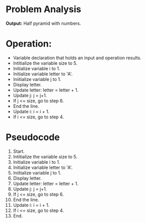 # Problem Analysis     
**Output:** Half pyramid with numbers.

# Operation:   
- Variable declaration that holds an input and operation results.
- Intitialize the variable size to 5.
- Initialize variable i to 1.
- Initialize variable letter to 'A'.
- Iniitialize variable j to 1.
- Display letter.
- Update letter: letter = letter + 1.
- Update j: j = j+1.
- If j <= size, go to step 6.
- End the line.
- Update i: i = i + 1.
- If i <= size, go to step 4.

# Pseudocode   
1. Start.
2. Intitialize the variable size to 5.
3. Initialize variable i to 1.
4. Initialize variable letter to 'A'.
5. Iniitialize variable j to 1.
6. Display letter.
7. Update letter: letter = letter + 1.
8. Update j: j = j+1.
9. If j <= size, go to step 6.
10. End the line.
11. Update i: i = i + 1.
12. If i <= size, go to step 4.
13. End.
